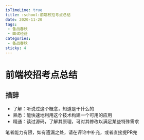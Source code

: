 ```yaml
---
isTimeLine: true
title: :school:前端校招考点总结
date: 2020-11-20
tags:
 - 备战春秋
 - 面试经验
categories:
 - 备战春秋
sticky: 4
---
```


# 前端校招考点总结

## 措辞
* 了解：听说过这个概念，知道是干什么的
* 熟悉：能快速地利用这个技术构建一个可用的应用
* 精通：读过源码，了解其原理，可对其修改以满足某些特殊需求

笔者能力有限，如有遗漏之处，请在评论中补充，或者直接提PR完

<redirectBtn href="/offer/campus" text="查看" />

<comment/>
<tongji/>